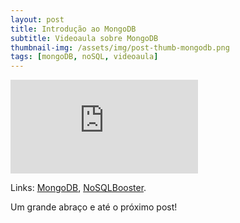```yaml
---
layout: post
title: Introdução ao MongoDB
subtitle: Videoaula sobre MongoDB
thumbnail-img: /assets/img/post-thumb-mongodb.png
tags: [mongoDB, noSQL, videoaula]
---
```


<div class="video-container">
    <iframe src="https://www.youtube-nocookie.com/embed/yt1mguYLjEo" title="Videoaula sobre MongoDB" frameborder="0" allow="accelerometer; autoplay; encrypted-media; gyroscope; picture-in-picture" allowfullscreen></iframe>
</div>

Links:
<a href="https://www.mongodb.com/" target="\_blank">MongoDB</a>,
<a href="https://nosqlbooster.com/" target="\_blank">NoSQLBooster</a>.

Um grande abraço e até o próximo post!
